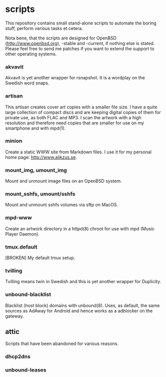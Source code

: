 scripts
=======

This repository contains small stand-alone scripts to automate the boring stuff,
perform various tasks et cetera.

Nota bene, that the scripts are designed for OpenBSD (http://www.openbsd.org),
-stable and -current, if nothing else is stated. Please feel free to send me
patches if you want to extend the support to other operating systems.

### akvavit

Akvavit is yet another wrapper for rsnapshot. It is a wordplay on the Swedish
word snaps.

### artisan

This artisan creates cover art copies with a smaller file size. I have a quite
large collection of compact discs and are keeping digital copies of them for
private use, as both FLAC and MP3. I scan the artwork with a high resolution
and therefore need copies that are smaller for use on my smartphone and with
mpd(1).

### minion

Create a static WWW site from Markdown files. I use it for my personal home
page: http://www.alikzus.se.

### mount_img, umount_img

Mount and unmount image files on an OpenBSD system.

### mount_sshfs, umount/sshfs

Mount and unmount sshfs volumes via sftp on MacOS.

### mpd-www

Create an artwork directory in a httpd(8) chroot for use with mpd (Music Player
Daemon).

### tmux.default

[BROKEN] My default tmux setup.

### tvilling

Tvilling means twin in Swedish and this is yet another wrapper for Duplicity.

### unbound-blacklist

Blacklist (host block) domains with unbound(8). Uses, as default, the same
sources as AdAway for Android and hence works as a adblocker on the gateway.

attic
-----

Scripts that have been abandoned for various reasons.

### dhcp2dns

### unbound-leases
